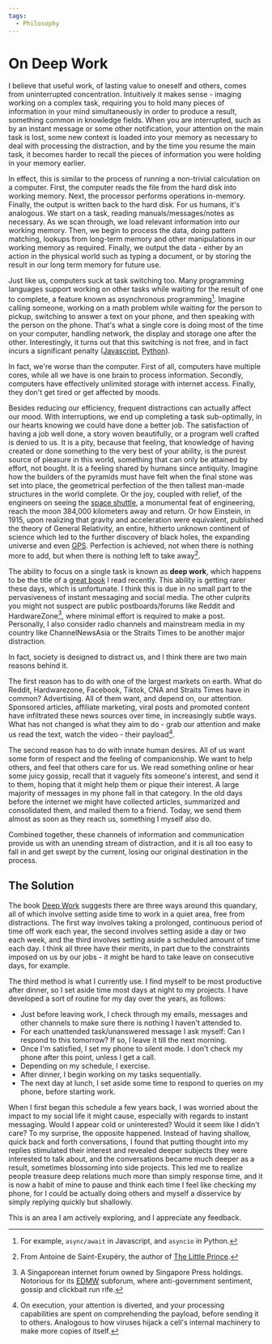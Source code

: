 ```yaml
---
tags:
  - Philosophy
---
```

# On Deep Work

I believe that useful work, of lasting value to oneself and others, comes from uninterrupted concentration. Intuitively it makes sense - imaging working on a complex task, requiring you to hold many pieces of information in your mind simultaneously in order to produce a result, something common in knowledge fields. When you are interrupted, such as by an instant message or some other notification, your attention on the main task is lost, some new context is loaded into your memory as necessary to deal with processing the distraction, and by the time you resume the main task, it becomes harder to recall the pieces of information you were holding in your memory earlier.

In effect, this is similar to the process of running a non-trivial calculation on a computer. First, the computer reads the file from the hard disk into working memory. Next, the processor performs operations in-memory. Finally, the output is written back to the hard disk. For us humans, it's analogous. We start on a task, reading manuals/messages/notes as necessary. As we scan through, we load relevant information into our working memory. Then, we begin to process the data, doing pattern matching, lookups from long-term memory and other manipulations in our working memory as required. Finally, we output the data - either by an action in the physical world such as typing a document, or by storing the result in our long term memory for future use.

Just like us, computers suck at task switching too. Many programming languages support working on other tasks while waiting for the result of one to complete, a feature known as asynchronous programming[^async-programming]. Imagine calling someone, working on a math problem while waiting for the person to pickup, switching to answer a text on your phone, and then speaking with the person on the phone. That's what a single core is doing most of the time on your computer, handling network, the display and storage one after the other. Interestingly, it turns out that this switching is not free, and in fact incurs a significant penalty ([Javascript][asyncio-overhead], [Python][python-gil]). 

In fact, we're worse than the computer. First of all, computers have multiple cores, while all we have is one brain to process information. Secondly, computers have effectively unlimited storage with internet access. Finally, they don't get tired or get affected by moods. 

Besides reducing our efficiency, frequent distractions can actually affect our mood. With interruptions, we end up completing a task sub-optimally, in our hearts knowing we could have done a better job. The satisfaction of having a job well done, a story woven beautifully, or a program well crafted is denied to us. It is a pity, because that feeling, that knowledge of having created or done something to the very best of your ability, is the purest source of pleasure in this world, something that can only be attained by effort, not bought. It is a feeling shared by humans since antiquity. Imagine how the builders of the pyramids must have felt when the final stone was set into place, the geometrical perfection of the then tallest man-made structures in the world complete. Or the joy, coupled with relief, of the engineers on seeing the [space shuttle][space-shuttle], a monumental feat of engineering, reach the moon 384,000 kilometers away and return. Or how Einstein, in 1915, upon realizing that gravity and acceleration were equivalent, published the theory of General Relativity, an entire, hitherto unknown continent of science which led to the further discovery of black holes, the expanding universe and even [GPS][gps]. Perfection is achieved, not when there is nothing more to add, but when there is nothing left to take away[^perfection-quote].

The ability to focus on a single task is known as **deep work**, which happens to be the title of a [great book][deep-work] I read recently. This ability is getting rarer these days, which is unfortunate. I think this is due in no small part to the pervasiveness of instant messaging and social media. The other culprits you might not suspect are public postboards/forums like Reddit and HardwareZone[^hardwarezone], where minimal effort is required to make a post. Personally, I also consider radio channels and mainstream media in my country like ChannelNewsAsia or the Straits Times to be another major distraction. 

In fact, society is designed to distract us, and I think there are two main reasons behind it.

The first reason has to do with one of the largest markets on earth. What do Reddit, Hardwarezone, Facebook, Tiktok, CNA and Straits Times have in common? Advertising. All of them want, and depend on, our attention. Sponsored articles, affiliate marketing, viral posts and promoted content have infiltrated these news sources over time, in increasingly subtle ways. What has not changed is what they aim to do - grab our attention and make us read the text, watch the video - their payload[^payload].

The second reason has to do with innate human desires. All of us want some form of respect and the feeling of companionship. We want to help others, and feel that others care for us. We read something online or hear some juicy gossip, recall that it vaguely fits someone's interest, and send it to them, hoping that it might help them or pique their interest. A large majority of messages in my phone fall in that category. In the old days before the internet we might have collected articles, summarized and consolidated them, and mailed them to a friend. Today, we send them almost as soon as they reach us, something I myself also do.

Combined together, these channels of information and communication provide us with an unending stream of distraction, and it is all too easy to fall in and get swept by the current, losing our original destination in the process.

## The Solution

The book [Deep Work][deep-work] suggests there are three ways around this quandary, all of which involve setting aside time to work in a quiet area, free from distractions. The first way involves taking a prolonged, continuous period of time off work each year, the second involves setting aside a day or two each week, and the third involves setting aside a scheduled amount of time each day. I think all three have their merits, in part due to the constraints imposed on us by our jobs - it might be hard to take leave on consecutive days, for example.

The third method is what I currently use. I find myself to be most productive after dinner, so I set aside time most days at night to my projects. I have developed a sort of routine for my day over the years, as follows:

- Just before leaving work, I check through my emails, messages and other channels to make sure there is nothing I haven't attended to.
- For each unattended task/unanswered message I ask myself: Can I respond to this tomorrow? If so, I leave it till the next morning.
- Once I'm satisfied, I set my phone to silent mode. I don't check my phone after this point, unless I get a call.
- Depending on my schedule, I exercise.
- After dinner, I begin working on my tasks sequentially.
- The next day at lunch, I set aside some time to respond to queries on my phone, before starting work.

When I first began this schedule a few years back, I was worried about the impact to my social life it might cause, especially with regards to instant messaging. Would I appear cold or uninterested? Would it seem like I didn't care? To my surprise, the opposite happened. Instead of having shallow, quick back and forth conversations, I found that putting thought into my replies stimulated their interest and revealed deeper subjects they were interested to talk about, and the conversations became much deeper as a result, sometimes blossoming into side projects. This led me to realize people treasure deep relations much more than simply response time, and it is now a habit of mine to pause and think each time I feel like checking my phone, for I could be actually doing others and myself a disservice by simply replying quickly but shallowly.

This is an area I am actively exploring, and I appreciate any feedback.

[^async-programming]: For example, `async/await` in Javascript, and `asyncio` in Python.
[^perfection-quote]: From Antoine de Saint-Exupéry, the author of [The Little Prince](https://en.wikipedia.org/wiki/The_Little_Prince).
[^hardwarezone]: A Singaporean internet forum owned by Singapore Press holdings. Notorious for its [EDMW](https://forums.hardwarezone.com.sg/forums/eat-drink-man-woman.16/) subforum, where anti-government sentiment, gossip and clickbait run rife.
[^payload]: On execution, your attention is diverted, and your processing capabilities are spent on comprehending the payload, before sending it to others. Analogous to how viruses hijack a cell's internal machinery to make more copies of itself.

[asyncio-overhead]: https://stackoverflow.com/questions/55761652/what-is-the-overhead-of-an-asyncio-task
[deep-work]: https://www.goodreads.com/book/show/25744928-deep-work
[equivalence-principle]: https://en.wikipedia.org/wiki/Equivalence_principle
[gps]: https://www.astronomy.ohio-state.edu/pogge.1/Ast162/Unit5/gps.html
[hardwarezone]: https://www.hardwarezone.com.sg/
[python-gil]: https://realpython.com/python-gil/
[space-shuttle]: https://www.youtube.com/watch?v=OnoNITE-CLc